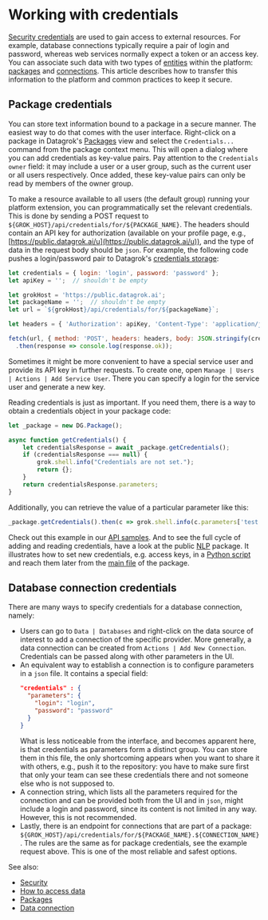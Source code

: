 <!-- TITLE: Manage credentials -->

# Working with credentials

[Security credentials](../../govern/security.md#credentials) are used to gain access to external resources. For example, database connections typically require a pair of login and password, whereas web services normally expect a token or an access key. You can associate such data with two types of [entities](../../overview/objects.md) within the platform: [packages](../develop.md#packages) and [connections](../../access/data-connection.md). This article describes how to transfer this information to the platform and common practices to keep it secure.

## Package credentials

You can store text information bound to a package in a secure manner. The easiest way to do that comes with the user interface. Right-click on a package in Datagrok's [Packages](https://public.datagrok.ai/packages) view and select the `Credentials...` command from the package context menu. This will open a dialog where you can add credentials as key-value pairs. Pay attention to the `Credentials owner` field: it may include a user or a user group, such as the current user or all users respectively. Once added, these key-value pairs can only be read by members of the owner group.

To make a resource available to all users (the default group) running your platform extension, you can programmatically set the relevant credentials. This is done by sending a POST request to `${GROK_HOST}/api/credentials/for/${PACKAGE_NAME}`. The headers should contain an API key for authorization (available on your profile page, e.g., [https://public.datagrok.ai/u](https://public.datagrok.ai/u)), and the type of data in the request body should be `json`. For example, the following code pushes a login/password pair to Datagrok's [credentials storage](https://datagrok.ai/help/govern/security#credentials-storage):

```javascript
let credentials = { login: 'login', password: 'password' };
let apiKey = '';  // shouldn't be empty

let grokHost = 'https://public.datagrok.ai';
let packageName = '';  // shouldn't be empty
let url = `${grokHost}/api/credentials/for/${packageName}`;

let headers = { 'Authorization': apiKey, 'Content-Type': 'application/json' };

fetch(url, { method: 'POST', headers: headers, body: JSON.stringify(credentials) })
  .then(response => console.log(response.ok));
```

Sometimes it might be more convenient to have a special service user and provide its API key in further requests. To create one, open `Manage | Users | Actions | Add Service User`. There you can specify a login for the service user and generate a new key.

Reading credentials is just as important. If you need them, there is a way to obtain a credentials object in your package code:

```javascript
let _package = new DG.Package();

async function getCredentials() {
    let credentialsResponse = await _package.getCredentials();
    if (credentialsResponse === null) {
        grok.shell.info("Credentials are not set.");
        return {};
    }
    return credentialsResponse.parameters;
}
```

Additionally, you can retrieve the value of a particular parameter like this:

```javascript
_package.getCredentials().then(c => grok.shell.info(c.parameters['test']));
```

Check out this example in our [API samples](https://public.datagrok.ai/js/samples/misc/package-credentials). And to see the full cycle of adding and reading credentials, have a look at the public [NLP](https://github.com/datagrok-ai/public/tree/master/packages/NLP) package. It illustrates how to set new credentials, e.g. access keys, in a [Python script](https://github.com/datagrok-ai/public/blob/master/packages/NLP/aws/nlp-user.py) and reach them later from the [main file](https://github.com/datagrok-ai/public/blob/master/packages/NLP/src/package.js) of the package.

## Database connection credentials

There are many ways to specify credentials for a database connection, namely:

  * Users can go to `Data | Databases` and right-click on the data source of interest to add a connection of the specific provider. More generally, a data connection can be created from `Actions | Add New Connection`. Credentials can be passed along with other parameters in the UI.
  * An equivalent way to establish a connection is to configure parameters in a `json` file. It contains a special field:
    ```json
    "credentials" : {
      "parameters": {
        "login": "login",
        "password": "password"
      }
    }
    ```
    What is less noticeable from the interface, and becomes apparent here, is that credentials as parameters form a distinct group. You can store them in this file, the only shortcoming appears when you want to share it with others, e.g., push it to the repository: you have to make sure first that only your team can see these credentials there and not someone else who is not supposed to.
  * A connection string, which lists all the parameters required for the connection and can be provided both from the UI and in `json`, might include a login and password, since its content is not limited in any way. However, this is not recommended.
  * Lastly, there is an endpoint for connections that are part of a package: `${GROK_HOST}/api/credentials/for/${PACKAGE_NAME}.${CONNECTION_NAME}`. The rules are the same as for package credentials, see the example request above. This is one of the most reliable and safest options.

See also:
  * [Security](../../govern/security.md#credentials)
  * [How to access data](access-data.md)
  * [Packages](../develop.md)
  * [Data connection](../../access/data-connection.md)
